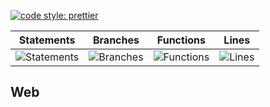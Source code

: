 [![code style: prettier](https://img.shields.io/badge/code_style-prettier-ff69b4.svg?style=flat-square)](https://github.com/prettier/prettier)

| Statements                                    | Branches                                  | Functions                                   | Lines                               |
| --------------------------------------------- | ----------------------------------------- | ------------------------------------------- | ----------------------------------- |
| ![Statements](https://img.shields.io/badge/Coverage-14.78%25-red.svg 'Make me better!') | ![Branches](https://img.shields.io/badge/Coverage-21.26%25-red.svg 'Make me better!') | ![Functions](https://img.shields.io/badge/Coverage-14.41%25-red.svg 'Make me better!') | ![Lines](https://img.shields.io/badge/Coverage-14.79%25-red.svg 'Make me better!') |

## Web
